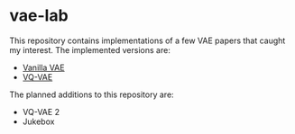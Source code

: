# vae-lab

This repository contains implementations of a few VAE papers that caught my interest. The implemented versions are:

* [Vanilla VAE](vae/)
* [VQ-VAE](vq-vae/)

The planned additions to this repository are:
* VQ-VAE 2
* Jukebox
